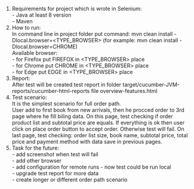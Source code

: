 1. Requirements for project which is wrote in Selenium:
 <br> - Java at least 8 version
 <br> - Maven
2. How to run:
 <br> In command line in project folder put command: mvn clean install -Dlocal.browser=<TYPE_BROWSER>  (for example: mvn clean install -Dlocal.browser=CHROME)
 <br> Available browser:
 <br> - for Firefox put FIREFOX in <TYPE_BROWSER> place
 <br> - for Chrome put CHROME in <TYPE_BROWSER> place
 <br> - for Edge put EDGE in <TYPE_BROWSER> place
3. Report:
 <br> After test will be created test report in folder target/cucumber-JVM-reports/cucumber-html-reports file overview-features.html
4. Test scenario:
 <br>It is the  simplest scenario for full order path.
 <br>User add to first book from new arrivals, then he procced order to 3rd page where he fill biling data.
 On this page, test checking if order product list and subtotal price are equals. If everything is ok then user click on place order button to accept order. Otherwise test will fail.
 On last page, test checking: order list size, book name, subtotal price, total price and payment method with data save in previous pages.
5. Task for the future:
<br>- add screenshot when test will fail
<br>- add other browser
<br>- add configuration for remote runs - now test could be run local
<br>- upgrade test report for more data
<br>- create longer or different order path scenario
